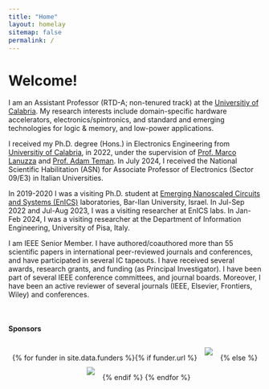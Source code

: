 ```yaml
---
title: "Home"
layout: homelay
sitemap: false
permalink: /
---
```


<style>
code {padding: 6px 8px; font-size: 90%;}
</style>

# Welcome!

I am an Assistant Professor (RTD-A; non-tenured track) at the <a href="https://www.unical.it/" target="_blank">Universitiy of Calabria</a>. My research interests include domain-specific hardware accelerators, electronics/spintronics, and standard and emerging technologies for logic & memory, and low-power applications. 

I received my Ph.D. degree (Hons.) in Electronics Engineering from <a href="https://www.unical.it/" target="_blank">Universitiy of Calabria</a>, in 2022, under the supervision of <a href="https://people.dimes.unical.it/marcolanuzza/" target="_blank">Prof. Marco Lanuzza</a> and <a href="https://www.eng.biu.ac.il/temanad/" target="_blank">Prof. Adam Teman</a>. In July 2024, I received the National Scientific Habilitation (ASN) for Associate Professor of Electronics (Sector 09/E3) in Italian Universities.

In 2019-2020 I was a visiting Ph.D. student at <a href="https://enicslabs.com/" target="_blank">Emerging Nanoscaled Circuits and Systems (EnICS)</a> laboratories, Bar-Ilan University, Israel. In Jul-Sep 2022 and Jul-Aug 2023, I was a visiting researcher at EnICS labs. In Jan-Feb 2024, I was a visiting researcher at the Department of Information Engineering, University of Pisa, Italy. 

I am IEEE Senior Member. I have authored/coauthored more than 55 scientific papers in international peer-reviewed journals and conferences, and have participated in several IC tapeouts. I have received several awards, research grants, and funding (as Principal Investigator). I have been part of several IEEE conference committees, and journal boards. Moreover, I have been an active reviewer of several journals (IEEE, Elsevier, Frontiers, Wiley) and conferences.


<!--
### Research

My recent research activity at UNICAL .... 
-->



<br/>
<div class="well-md">
<h4>Sponsors</h4>
<div style='display:block; text-align:center; margin-left:auto; margin-right:auto;'>
 {% for funder in site.data.funders %}{% if funder.url %}<a href="{{funder.url}}" target="_blank"><img src='/images/logopic/{{ funder.image }}' style='background-color: #ffffff; max-height: 90px; max-width: 190px; margin: 10 15px;'/></a>{% else %}<img src='/images/logopic/{{ funder.image }}' class='mycenter' style='background-color: #ffffff; max-height: 90px; max-width: 190px; margin: 10 15px;'/>{% endif %}   {% endfor %}
</div>
</div>